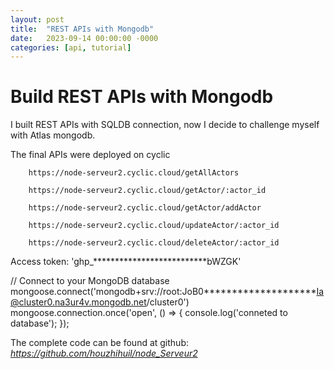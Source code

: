 ```yaml
---
layout: post
title:  "REST APIs with Mongodb"
date:   2023-09-14 00:00:00 -0000
categories: [api, tutorial]
---
```


# Build REST APIs with Mongodb

I built REST APIs with SQLDB connection, now I decide to challenge myself with Atlas mongodb.

The final APIs were deployed on cyclic
 
        https://node-serveur2.cyclic.cloud/getAllActors

        https://node-serveur2.cyclic.cloud/getActor/:actor_id

        https://node-serveur2.cyclic.cloud/getActor/addActor

        https://node-serveur2.cyclic.cloud/updateActor/:actor_id
            
        https://node-serveur2.cyclic.cloud/deleteActor/:actor_id

Access token: 'ghp_**************************bWZGK'

// Connect to your MongoDB database
mongoose.connect('mongodb+srv://root:JoB0********************Ia@cluster0.na3ur4v.mongodb.net/cluster0')
mongoose.connection.once('open', () => {
    console.log('conneted to database');
});

The complete code can be found at github: *https://github.com/houzhihuil/node_Serveur2*